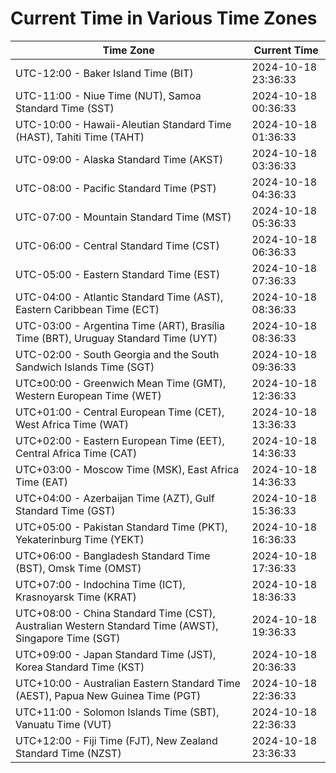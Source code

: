 # Current Time in Various Time Zones

| Time Zone | Current Time |
|-----------|--------------|
| UTC-12:00 - Baker Island Time (BIT) | 2024-10-18 23:36:33 |
| UTC-11:00 - Niue Time (NUT), Samoa Standard Time (SST) | 2024-10-18 00:36:33 |
| UTC-10:00 - Hawaii-Aleutian Standard Time (HAST), Tahiti Time (TAHT) | 2024-10-18 01:36:33 |
| UTC-09:00 - Alaska Standard Time (AKST) | 2024-10-18 03:36:33 |
| UTC-08:00 - Pacific Standard Time (PST) | 2024-10-18 04:36:33 |
| UTC-07:00 - Mountain Standard Time (MST) | 2024-10-18 05:36:33 |
| UTC-06:00 - Central Standard Time (CST) | 2024-10-18 06:36:33 |
| UTC-05:00 - Eastern Standard Time (EST) | 2024-10-18 07:36:33 |
| UTC-04:00 - Atlantic Standard Time (AST), Eastern Caribbean Time (ECT) | 2024-10-18 08:36:33 |
| UTC-03:00 - Argentina Time (ART), Brasília Time (BRT), Uruguay Standard Time (UYT) | 2024-10-18 08:36:33 |
| UTC-02:00 - South Georgia and the South Sandwich Islands Time (SGT) | 2024-10-18 09:36:33 |
| UTC±00:00 - Greenwich Mean Time (GMT), Western European Time (WET) | 2024-10-18 12:36:33 |
| UTC+01:00 - Central European Time (CET), West Africa Time (WAT) | 2024-10-18 13:36:33 |
| UTC+02:00 - Eastern European Time (EET), Central Africa Time (CAT) | 2024-10-18 14:36:33 |
| UTC+03:00 - Moscow Time (MSK), East Africa Time (EAT) | 2024-10-18 14:36:33 |
| UTC+04:00 - Azerbaijan Time (AZT), Gulf Standard Time (GST) | 2024-10-18 15:36:33 |
| UTC+05:00 - Pakistan Standard Time (PKT), Yekaterinburg Time (YEKT) | 2024-10-18 16:36:33 |
| UTC+06:00 - Bangladesh Standard Time (BST), Omsk Time (OMST) | 2024-10-18 17:36:33 |
| UTC+07:00 - Indochina Time (ICT), Krasnoyarsk Time (KRAT) | 2024-10-18 18:36:33 |
| UTC+08:00 - China Standard Time (CST), Australian Western Standard Time (AWST), Singapore Time (SGT) | 2024-10-18 19:36:33 |
| UTC+09:00 - Japan Standard Time (JST), Korea Standard Time (KST) | 2024-10-18 20:36:33 |
| UTC+10:00 - Australian Eastern Standard Time (AEST), Papua New Guinea Time (PGT) | 2024-10-18 22:36:33 |
| UTC+11:00 - Solomon Islands Time (SBT), Vanuatu Time (VUT) | 2024-10-18 22:36:33 |
| UTC+12:00 - Fiji Time (FJT), New Zealand Standard Time (NZST) | 2024-10-18 23:36:33 |

